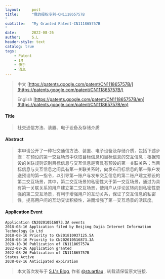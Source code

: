 ```yaml
---
layout:     post
title:      "我的授权专利-CN111865757B
"
subtitle:   "My Granted Patent-CN111865757B
"
date:       2022-08-26
author:     S.L
header-style: text
catalog: true
tags:
    - Patent
    - IM
    - 快手
    - 消息
---
```

> 中文 [https://patents.google.com/patent/CN111865757B/](https://patents.google.com/patent/CN111865757B/)
>
> English [https://patents.google.com/patent/CN111865757B/en](https://patents.google.com/patent/CN111865757B/en)

#### Title
> 社交通信方法、装置、电子设备及存储介质










#### Abstract
> 本申请公开了一种社交通信方法、装置、电子设备及存储介质，包括下述步骤：在预设的第一交互场景中获取目标信息和目标信息的交互信息；根据预设的关联规则识别目标信息与交互信息是否具有预设的第一关联关系；当目标信息与交互信息之间具有第一关联关系时，向发布目标信息的第一账户发送预设的第一指令，以引导第一账户与发布交互信息的第二账户建立预设的第二交互场景，其中，第二交互场景的私密性大于第一交互场景，通过为具有第一关联关系的用户建立第二交互场景，使用户从评论区转向到私密性更强的第二交互场景，有利于增强用户的互动关系，保证了交互信息的私密性，提高用户间的互动交谈积极性，进而增强了第一交互场景的活跃度。










#### Application Event
```
Application CN202010516873.3A events 
2018-08-16 Application filed by Beijing Dajia Internet Information Technology Co Ltd
2018-08-16 Priority to CN201810937125.5A
2018-08-16 Priority to CN202010516873.3A
2020-10-30 Publication of CN111865757A
2022-08-26 Application granted
2022-08-26 Publication of CN111865757B
Status Active
2038-08-16 Anticipated expiration
```
> 本文首次发布于 [S.L's Blog](http://elsef.com), 作者 [@stuartlau](http://github.com/stuartlau) ,
转载请保留原文链接.
